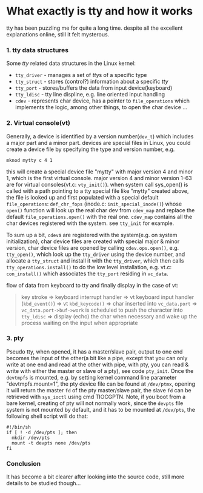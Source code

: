 # What exactly is tty and how it works
tty has been puzzling me for quite a long time. despite all the excellent explanations online, still it felt mysterous.

### 1. tty data structures
Some *tty* related data structures in the Linux kernel:
* `tty_driver` - manages a set of *tty*s of a specific type
* `tty_struct` - stores (control?) information about a specific *tty*
* `tty_port` - stores/buffers the data from input device(keyboard)
* `tty_ldisc` - tty line displine, e.g. line oriented input handling
* `cdev` - represents char device, has a pointer to `file_operations` which implements the logic, among other things, to open the char device
...

### 2. Virtual console(vt)
Generally, a device is identified by a version number(`dev_t`) which includes a major part and a minor part. devices are special files in Linux, you could create a device file by specifying the type and version number, e.g.

	mknod mytty c 4 1

this will create a special device file "mytty" with major version 4 and minor 1, which is the first virtual console. major version 4 and minor version 1-63 are for virtual consoles(vt.c: `vty_init()`).
when system call sys\_open() is called with a path pointing to a tty special file like "mytty" created above, the file is looked up and first populated with a special default `file_operations`: `def_chr_fops` (inode.c: `init_special_inode()`) whose `open()` function will look up the real char dev from `cdev_map` and replace the default `file_operations.open()` with the real one. `cdev_map` contains all the char devices registered with the system. see `tty_init` for example.

To sum up a bit, `cdev`s are registered with the system(e.g. on system initialization), char device files are created with special major & minor version, char device files are opened by calling `cdev.ops.open()`, e.g. `tty_open()`, which look up the `tty_driver` using the device number, and allocate a `tty_struct` and install it with the `tty_driver`, which then calls `tty_operations.install()` to do the low level installation, e.g. vt.c: `con_install()` which associates the `tty_port` residing in `vc_data`.

flow of data from keyboard to tty and finally display in the case of vt:
>key stroke => keyboard interrupt handler => vt keyboard input handler (`kbd_event()`) => vt `kbd_keycode()` => char inserted into `vc_data.port` => `vc_data.port->buf->work` is scheduled to push the character into `tty_ldisc` => display (echo) the char when necessary and wake up the process waiting on the input when appropriate

### 3. pty
Pseudo tty, when opened, it has a master/slave pair, output to one end becomes the input of the other(a bit like a pipe, except that you can only write at one end and read at the other with pipe, with pty, you can read & write with either the master or slave of a pty), see code `pty_init`.
Once the `devtmpfs` is mounted, e.g. by setting kernel command line parameter "devtmpfs.mount=1", the pty device file can be found at `/dev/ptmx`, opening it will return the master `fd` of the pty master/slave pair, the slave `fd` can be retrieved with `sys_ioctl` using cmd TIOCGPTN.
Note, if you boot from a bare kernel, creating of pty will not normally work, since the `devpts` file system is not mounted by default, and it has to be mounted at `/dev/pts`, the following shell script will do that:

	#!/bin/sh
	if [ ! -d /dev/pts ]; then
	  mkdir /dev/pts
	  mount -t devpts none /dev/pts
	fi 

### Conclusion
It has become a bit clearer after looking into the source code, still more details to be studied though...
